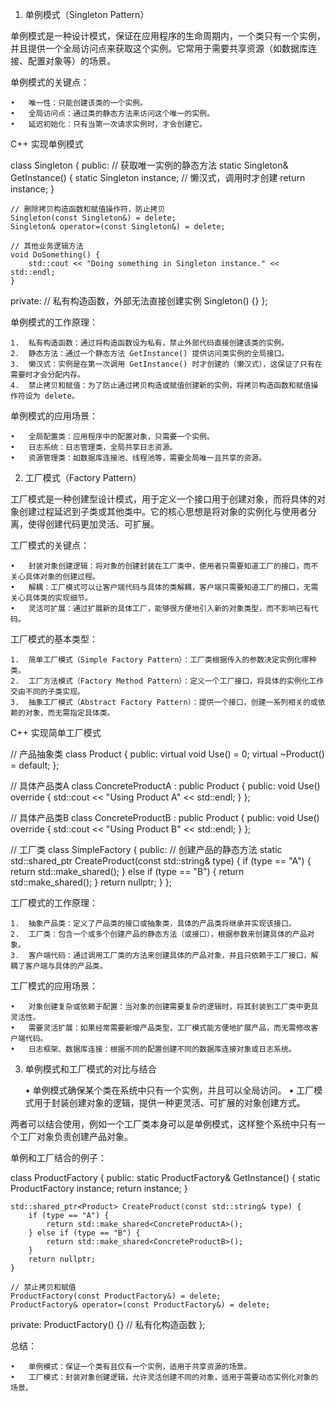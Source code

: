 1. 单例模式（Singleton Pattern）

单例模式是一种设计模式，保证在应用程序的生命周期内，一个类只有一个实例，并且提供一个全局访问点来获取这个实例。它常用于需要共享资源（如数据库连接、配置对象等）的场景。

单例模式的关键点：

	•	唯一性：只能创建该类的一个实例。
	•	全局访问点：通过类的静态方法来访问这个唯一的实例。
	•	延迟初始化：只有当第一次请求实例时，才会创建它。

C++ 实现单例模式

class Singleton {
public:
    // 获取唯一实例的静态方法
    static Singleton& GetInstance() {
        static Singleton instance;  // 懒汉式，调用时才创建
        return instance;
    }

    // 删除拷贝构造函数和赋值操作符，防止拷贝
    Singleton(const Singleton&) = delete;
    Singleton& operator=(const Singleton&) = delete;

    // 其他业务逻辑方法
    void DoSomething() {
        std::cout << "Doing something in Singleton instance." << std::endl;
    }

private:
    // 私有构造函数，外部无法直接创建实例
    Singleton() {}
};

单例模式的工作原理：

	1.	私有构造函数：通过将构造函数设为私有，禁止外部代码直接创建该类的实例。
	2.	静态方法：通过一个静态方法 GetInstance() 提供访问类实例的全局接口。
	3.	懒汉式：实例是在第一次调用 GetInstance() 时才创建的（懒汉式），这保证了只有在需要时才会分配内存。
	4.	禁止拷贝和赋值：为了防止通过拷贝构造或赋值创建新的实例，将拷贝构造函数和赋值操作符设为 delete。

单例模式的应用场景：

	•	全局配置类：应用程序中的配置对象，只需要一个实例。
	•	日志系统：日志管理类，全局共享日志资源。
	•	资源管理类：如数据库连接池、线程池等，需要全局唯一且共享的资源。

2. 工厂模式（Factory Pattern）

工厂模式是一种创建型设计模式，用于定义一个接口用于创建对象，而将具体的对象创建过程延迟到子类或其他类中。它的核心思想是将对象的实例化与使用者分离，使得创建代码更加灵活、可扩展。

工厂模式的关键点：

	•	封装对象创建逻辑：将对象的创建封装在工厂类中，使用者只需要知道工厂的接口，而不关心具体对象的创建过程。
	•	解耦：工厂模式可以让客户端代码与具体的类解耦，客户端只需要知道工厂的接口，无需关心具体类的实现细节。
	•	灵活可扩展：通过扩展新的具体工厂，能够很方便地引入新的对象类型，而不影响已有代码。

工厂模式的基本类型：

	1.	简单工厂模式（Simple Factory Pattern）：工厂类根据传入的参数决定实例化哪种类。
	2.	工厂方法模式（Factory Method Pattern）：定义一个工厂接口，将具体的实例化工作交由不同的子类实现。
	3.	抽象工厂模式（Abstract Factory Pattern）：提供一个接口，创建一系列相关的或依赖的对象，而无需指定具体类。

C++ 实现简单工厂模式

// 产品抽象类
class Product {
public:
    virtual void Use() = 0;
    virtual ~Product() = default;
};

// 具体产品类A
class ConcreteProductA : public Product {
public:
    void Use() override {
        std::cout << "Using Product A" << std::endl;
    }
};

// 具体产品类B
class ConcreteProductB : public Product {
public:
    void Use() override {
        std::cout << "Using Product B" << std::endl;
    }
};

// 工厂类
class SimpleFactory {
public:
    // 创建产品的静态方法
    static std::shared_ptr<Product> CreateProduct(const std::string& type) {
        if (type == "A") {
            return std::make_shared<ConcreteProductA>();
        } else if (type == "B") {
            return std::make_shared<ConcreteProductB>();
        }
        return nullptr;
    }
};

工厂模式的工作原理：

	1.	抽象产品类：定义了产品类的接口或抽象类，具体的产品类将继承并实现该接口。
	2.	工厂类：包含一个或多个创建产品的静态方法（或接口），根据参数来创建具体的产品对象。
	3.	客户端代码：通过调用工厂类的方法来创建具体的产品对象，并且只依赖于工厂接口，解耦了客户端与具体的产品类。

工厂模式的应用场景：

	•	对象创建复杂或依赖于配置：当对象的创建需要复杂的逻辑时，将其封装到工厂类中更具灵活性。
	•	需要灵活扩展：如果经常需要新增产品类型，工厂模式能方便地扩展产品，而无需修改客户端代码。
	•	日志框架、数据库连接：根据不同的配置创建不同的数据库连接对象或日志系统。

3. 单例模式和工厂模式的对比与结合

	•	单例模式确保某个类在系统中只有一个实例，并且可以全局访问。
	•	工厂模式用于封装创建对象的逻辑，提供一种更灵活、可扩展的对象创建方式。

两者可以结合使用，例如一个工厂类本身可以是单例模式，这样整个系统中只有一个工厂对象负责创建产品对象。

单例和工厂结合的例子：

class ProductFactory {
public:
    static ProductFactory& GetInstance() {
        static ProductFactory instance;
        return instance;
    }

    std::shared_ptr<Product> CreateProduct(const std::string& type) {
        if (type == "A") {
            return std::make_shared<ConcreteProductA>();
        } else if (type == "B") {
            return std::make_shared<ConcreteProductB>();
        }
        return nullptr;
    }

    // 禁止拷贝和赋值
    ProductFactory(const ProductFactory&) = delete;
    ProductFactory& operator=(const ProductFactory&) = delete;

private:
    ProductFactory() {}  // 私有化构造函数
};

总结：

	•	单例模式：保证一个类有且仅有一个实例，适用于共享资源的场景。
	•	工厂模式：封装对象创建逻辑，允许灵活创建不同的对象，适用于需要动态实例化对象的场景。